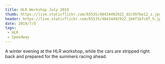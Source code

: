 ```yaml
---
title: HLR Workshop July 2019
thumb: https://live.staticflickr.com/65535/48434492922_d2c95fbe12_z.jpg
header: https://live.staticflickr.com/65535/48434492922_1b6f16fc07_h.jpg
date: 2019/7/5
tags:
 - HLR
 - Speedway
---
```


A winter evening at the HLR workshop, while the cars are stripped right back and prepared for the summers racing ahead.

<div class="flickr-album" data-album-id="72157710038321342"></div>
